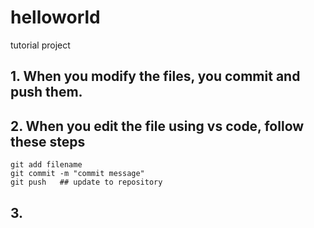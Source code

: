 # helloworld

tutorial project

## 1. When you modify the files, you commit and push them.

## 2. When you edit the file using vs code, follow these steps 
    git add filename 
    git commit -m "commit message"
    git push   ## update to repository

## 3. 

